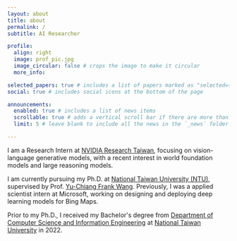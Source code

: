 ```yaml
---
layout: about
title: about
permalink: /
subtitle: AI Researcher

profile:
  align: right
  image: prof_pic.jpg
  image_circular: false # crops the image to make it circular
  more_info:

selected_papers: true # includes a list of papers marked as "selected={true}"
social: true # includes social icons at the bottom of the page

announcements:
  enabled: true # includes a list of news items
  scrollable: true # adds a vertical scroll bar if there are more than 3 news items
  limit: 5 # leave blank to include all the news in the `_news` folder

---
```

<!-- Write your biography here. Tell the world about yourself. Link to your favorite [subreddit](http://reddit.com). You can put a picture in, too. The code is already in, just name your picture `prof_pic.jpg` and put it in the `img/` folder.

Put your address / P.O. box / other info right below your picture. You can also disable any of these elements by editing `profile` property of the YAML header of your `_pages/about.md`. Edit `_bibliography/papers.bib` and Jekyll will render your [publications page](/al-folio/publications/) automatically.

Link to your social media connections, too. This theme is set up to use [Font Awesome icons](https://fontawesome.com/) and [Academicons](https://jpswalsh.github.io/academicons/), like the ones below. Add your Facebook, Twitter, LinkedIn, Google Scholar, or just disable all of them. -->

I am a Research Intern at [NVIDIA Research Taiwan](https://research.nvidia.com/labs/twn/), focusing on vision-language generative models, with a recent interest in world foundation models and large reasoning models.

I am currently pursuing my Ph.D. at [National Taiwan University (NTU)](https://www.ntu.edu.tw/english/), supervised by Prof. [Yu-Chiang Frank Wang](https://vllab.ee.ntu.edu.tw/ycwang.html). Previously, I was a applied scientist intern at Microsoft, working on designing and deploying deep learning models for Bing Maps.

Prior to my Ph.D., I received my Bachelor's degree from [Department of Computer Science and Information Engineering](https://www.csie.ntu.edu.tw/) at [National Taiwan University](https://www.ntu.edu.tw/english/) in 2022.
